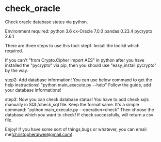 # check_oracle
Check oracle database status via python.

Environment required:
python 3.6
cx-Oracle       7.0.0
pandas          0.23.4
pycrypto        2.6.1

There are three steps to use this tool:
step1:
Install the toolkit which required.

If you can't "from Crypto.Cipher import AES" in python after you have installed the "pycrypto" via pip, then you should
use "easy_install pycrypto" by the way.

step2:
Add database information!
You can use below command to get the help instructions!
"python main_execute.py --help"
Follow the guide, add your database informations!

step3:
Now you can check database status!
You have to add check sqls manually in SQL/check_sql file. Keep the format same.
It's a simple command:
"python main_execute.py --operation=check"
Then choose the database which you want to check!
If check successfully, will return a csv file.


Enjoy!
If you have some sort of things,bugs or whatever, you can email me(christopherqiwei@gmail.com).



